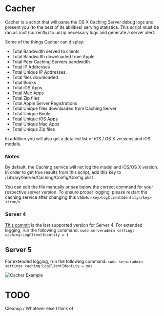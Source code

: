 # Cacher
Cacher is a script that will parse the OS X Caching Server debug logs and present you (to the best of its abilities) serving statistics. This script must be ran as root (currently) to unzip necessary logs and generate a server alert.

Some of the things Cacher can display:
- Total Bandwidth served to clients
- Total Bandwidth downloaded from Apple
- Total Peer Caching Servers bandwidth
- Total IP Addresses
- Total Unique IP Addresses.
- Total files downloaded
- Total Books
- Total iOS Apps
- Total Mac Apps
- Total Zip files
- Total Apple Server Registrations
- Total Unique files downloaded from Caching Server
- Total Unique Books
- Total Unique iOS Apps
- Total Unique Mac Apps
- Total Unique Zip files

In addition you will also get a detailed list of iOS / OS X versions and iOS models.

### Notes
By default, the Caching service will not log the model and iOS/OS X version. In order to get true results from this script, add this key to /Library/Server/Caching/Config/Config.plist .

You can edit the file manually or see below the correct command for your respective server version. To ensure proper logging, please restart the caching service after changing this value.
`<key>LogClientIdentity</key>`
`<true/>`

### Server 4
[This commit](https://github.com/erikng/Cacher/commit/17903d2dd29886c0dfc16054ae39b89f25581f79) is the last supported version for Server 4.
For extended logging, run the following command:
`sudo serveradmin settings caching:LogClientIdentity = 1`

## Server 5
For extended logging, run the following command:
`sudo serveradmin settings caching:LogClientIdentity = yes`

![Cacher Example](http://erikng.github.io/screenshots/Cacher_Example.png)



# TODO
Cleanup / Whatever else I think of
